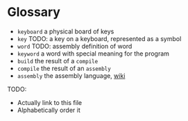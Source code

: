 # Glossary

* `keyboard` a physical board of keys
* `key` TODO: a key on a keyboard, represented as a symbol
* `word` TODO: assembly definition of word
* `keyword` a word with special meaning for the program
* `build` the result of a `compile`
* `compile` the result of an `assembly`
* `assembly` the assembly language, [wiki](https://en.wikipedia.org/wiki/Assembly_language)

TODO: 
* Actually link to this file
* Alphabetically order it

